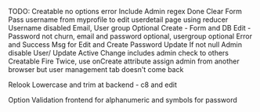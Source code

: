 TODO:
Creatable no options error
Include Admin regex
Done
Clear Form
Pass username from myprofile to edit userdetail page using reducer
Username disabled
Email, User group Optional Create - Form and DB
Edit - Password not churn, email and password optional, usergroup optional
Error and Success Msg for Edit and Create
Password Update If not null
Admin disable User/ Update Active
Change includes admin check to others
Creatable Fire Twice, use onCreate attribute
assign admin from another browser but user management tab doesn't come back

Relook
Lowercase and trim at backend - c8 and edit

Option
Validation frontend for alphanumeric and symbols for password
